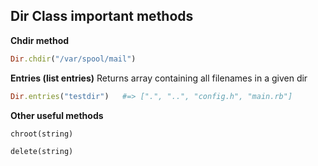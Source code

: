 ## Dir Class important methods
**Chdir method**
```ruby
Dir.chdir("/var/spool/mail")
```
**Entries (list entries)**
Returns array containing all filenames in a given dir
```ruby
Dir.entries("testdir")   #=> [".", "..", "config.h", "main.rb"]
```


**Other useful methods**
```ruby
chroot(string)

delete(string)

```
